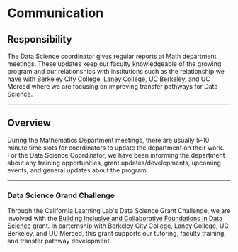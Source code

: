 # Communication

## Responsibility
The Data Science coordinator gives regular reports at Math department meetings. These updates keep our faculty knowledgeable of the growing program and our relationships with institutions such as the relationship we have with Berkeley City College, Laney College, UC Berkeley, and UC Merced where we are focusing on improving transfer pathways for Data Science.

---

## Overview
During the Mathematics Department meetings, there are usually 5-10 minute time slots for coordinators to update the department on their work. For the Data Science Coordinator, we have been informing the department about any training opportunities, grant updates/developments, upcoming events, and general updates about the program. 

---

### Data Science Grand Challenge
Through the California Learning Lab's Data Science Grant Challenge, we are involved with the [Building Inclusive and Collaborative Foundations in Data Science](https://calearninglab.org/project/building-inclusive-and-collaborative-foundations-in-data-science/) grant. In parternship with Berkeley City College, Laney College, UC Berkeley, and UC Merced, this grant supports our tutoring, faculty training, and transfer pathway development.
